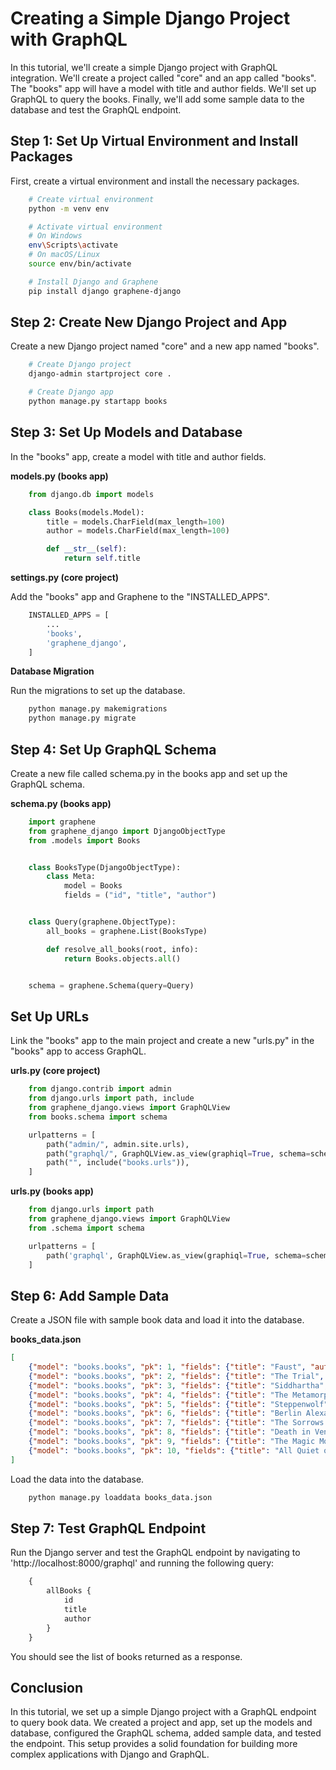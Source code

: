 # Creating a Simple Django Project with GraphQL

In this tutorial, we'll create a simple Django project with GraphQL integration. We'll create a project called "core" and an app called "books". The "books" app will have a model with title and author fields. We'll set up GraphQL to query the books. Finally, we'll add some sample data to the database and test the GraphQL endpoint.

## Step 1: Set Up Virtual Environment and Install Packages
First, create a virtual environment and install the necessary packages.
```bash
    # Create virtual environment
    python -m venv env

    # Activate virtual environment
    # On Windows
    env\Scripts\activate
    # On macOS/Linux
    source env/bin/activate

    # Install Django and Graphene
    pip install django graphene-django
```

## Step 2: Create New Django Project and App
Create a new Django project named "core" and a new app named "books".
```bash
    # Create Django project
    django-admin startproject core .

    # Create Django app
    python manage.py startapp books
```

## Step 3: Set Up Models and Database
In the "books" app, create a model with title and author fields.

**models.py (books app)**

```python
    from django.db import models

    class Books(models.Model):
        title = models.CharField(max_length=100)
        author = models.CharField(max_length=100)

        def __str__(self):
            return self.title
```

**settings.py (core project)**

Add the "books" app and Graphene to the "INSTALLED_APPS".
```python
    INSTALLED_APPS = [
        ...
        'books',
        'graphene_django',
    ]
```

**Database Migration**

Run the migrations to set up the database.
```bash
    python manage.py makemigrations
    python manage.py migrate
```

## Step 4: Set Up GraphQL Schema
Create a new file called schema.py in the books app and set up the GraphQL schema.

**schema.py (books app)**
```python
    import graphene
    from graphene_django import DjangoObjectType
    from .models import Books


    class BooksType(DjangoObjectType):
        class Meta:
            model = Books
            fields = ("id", "title", "author")


    class Query(graphene.ObjectType):
        all_books = graphene.List(BooksType)

        def resolve_all_books(root, info):
            return Books.objects.all()


    schema = graphene.Schema(query=Query)
```

## Set Up URLs
Link the "books" app to the main project and create a new "urls.py" in the "books" app to access GraphQL.

**urls.py (core project)**

```python
    from django.contrib import admin
    from django.urls import path, include
    from graphene_django.views import GraphQLView
    from books.schema import schema

    urlpatterns = [
        path("admin/", admin.site.urls),
        path("graphql/", GraphQLView.as_view(graphiql=True, schema=schema)),
        path("", include("books.urls")),
    ]
```

**urls.py (books app)**

```python
    from django.urls import path
    from graphene_django.views import GraphQLView
    from .schema import schema

    urlpatterns = [
        path('graphql', GraphQLView.as_view(graphiql=True, schema=schema)),
    ]
```

## Step 6: Add Sample Data
Create a JSON file with sample book data and load it into the database.

**books_data.json**

```json
[
    {"model": "books.books", "pk": 1, "fields": {"title": "Faust", "author": "Johann Wolfgang von Goethe"}},
    {"model": "books.books", "pk": 2, "fields": {"title": "The Trial", "author": "Franz Kafka"}},
    {"model": "books.books", "pk": 3, "fields": {"title": "Siddhartha", "author": "Hermann Hesse"}},
    {"model": "books.books", "pk": 4, "fields": {"title": "The Metamorphosis", "author": "Franz Kafka"}},
    {"model": "books.books", "pk": 5, "fields": {"title": "Steppenwolf", "author": "Hermann Hesse"}},
    {"model": "books.books", "pk": 6, "fields": {"title": "Berlin Alexanderplatz", "author": "Alfred Döblin"}},
    {"model": "books.books", "pk": 7, "fields": {"title": "The Sorrows of Young Werther", "author": "Johann Wolfgang von Goethe"}},
    {"model": "books.books", "pk": 8, "fields": {"title": "Death in Venice", "author": "Thomas Mann"}},
    {"model": "books.books", "pk": 9, "fields": {"title": "The Magic Mountain", "author": "Thomas Mann"}},
    {"model": "books.books", "pk": 10, "fields": {"title": "All Quiet on the Western Front", "author": "Erich Maria Remarque"}}
]
```

Load the data into the database.
```bash
    python manage.py loaddata books_data.json
```

## Step 7: Test GraphQL Endpoint
Run the Django server and test the GraphQL endpoint by navigating to 'http://localhost:8000/graphql' and running the following query:
```graphql
    {
        allBooks {
            id
            title
            author
        }
    }
```

You should see the list of books returned as a response.


## Conclusion
In this tutorial, we set up a simple Django project with a GraphQL endpoint to query book data. We created a project and app, set up the models and database, configured the GraphQL schema, added sample data, and tested the endpoint. This setup provides a solid foundation for building more complex applications with Django and GraphQL.